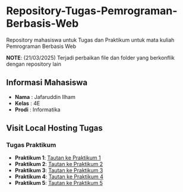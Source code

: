 # Repository-Tugas-Pemrograman-Berbasis-Web
Repository mahasiswa untuk Tugas dan Praktikum untuk mata kuliah Pemrograman Berbasis Web

**NOTE**: (21/03/2025) Terjadi perbaikan file dan folder yang berkonflik dengan repository lain

## Informasi Mahasiswa
- **Nama**   :  Jafaruddin Ilham
- **Kelas**  :  4E
- **Prodi**  :  Informatika

## Visit Local Hosting Tugas

### Tugas Praktikum
- **Praktikum 1**: [Tautan ke Praktikum 1](#)  
- **Praktikum 2**: [Tautan ke Praktikum 2](#)  
- **Praktikum 3**: [Tautan ke Praktikum 3](#)  
- **Praktikum 4**: [Tautan ke Praktikum 4](#) 
- **Praktikum 5**: [Tautan ke Praktikum 5](#)  
